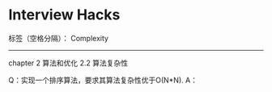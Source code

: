 ﻿# Interview Hacks

标签（空格分隔）： Complexity

---

chapter 2 算法和优化
2.2 算法复杂性

Q：实现一个排序算法，要求其算法复杂性优于O(N*N).
A：




